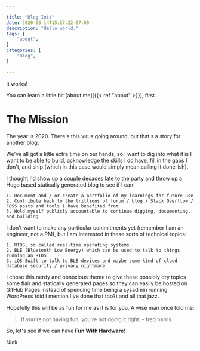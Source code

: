 ```yaml
---

title: "Blog Init"
date: 2020-05-14T15:27:22-07:00
description: "Hello world."
tags: [
    "about",
]
categories: [
    "Blog",
]

---
```


It works!

You can learn a little bit [about me]({{< ref "about" >}}), first.

# The Mission

The year is 2020. There's this virus going around, but that's a story for another blog.

We've all got a little extra time on our hands, so I want to dig into what it is I want to be able to build, acknowledge the skills I do have, fill in the gaps I don't, and ship (which in this case would simply mean calling it done-ish).

I thought I'd show up a couple decades late to the party and throw up a Hugo based statically generated blog to see if I can:

    1. Document and / or create a portfolio of my learnings for future use
    2. Contribute back to the trillions of forum / blog / Stack Overflow / FOSS posts and tools I have benefited from
    3. Hold myself publicly accountable to continue digging, documenting, and building

I don't want to make any particular commitments yet (remember I am an engineer, not a PM), but I am interested in these sorts of technical topics:

    1. RTOS, so called real-time operating systems
    2. BLE (Bluetooth Low Energy) which can be used to talk to things running an RTOS
    3. iOS Swift to talk to BLE devices and maybe some kind of cloud database security / privacy nightmare

I chose this nerdy and obnoxious theme to give these possibly dry topics some flair and statically generated pages so they can easily be hosted on GitHub Pages instead of spending time being a sysadmin running WordPress (did I mention I've done that too?) and all that jazz.

Hopefully this will be as fun for me as it is for you. A wise man once told me:

> If you're not having fun, you're not doing it right. - fred harris

So, let's see if we can have **Fun With Hardware**!

Nick